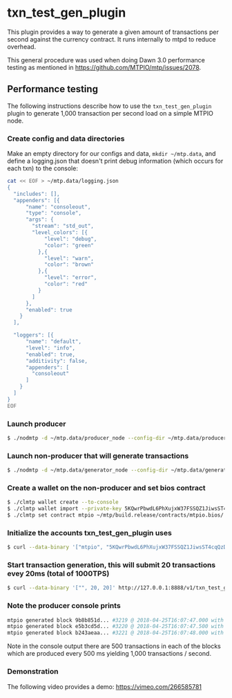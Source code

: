 # txn\_test\_gen\_plugin

This plugin provides a way to generate a given amount of transactions per second against the currency contract. It runs internally to mtpd to reduce overhead.

This general procedure was used when doing Dawn 3.0 performance testing as mentioned in https://github.com/MTPIO/mtp/issues/2078.

## Performance testing

The following instructions describe how to use the `txn_test_gen_plugin` plugin to generate 1,000 transaction per second load on a simple MTPIO node.

### Create config and data directories
Make an empty directory for our configs and data, `mkdir ~/mtp.data`, and define a logging.json that doesn't print debug information (which occurs for each txn) to the console:
```bash
cat << EOF > ~/mtp.data/logging.json
{
  "includes": [],
  "appenders": [{
      "name": "consoleout",
      "type": "console",
      "args": {
        "stream": "std_out",
        "level_colors": [{
            "level": "debug",
            "color": "green"
          },{
            "level": "warn",
            "color": "brown"
          },{
            "level": "error",
            "color": "red"
          }
        ]
      },
      "enabled": true
    }
  ],

  "loggers": [{
      "name": "default",
      "level": "info",
      "enabled": true,
      "additivity": false,
      "appenders": [
        "consoleout"
      ]
    }
  ]
}
EOF
```

### Launch producer
```bash
$ ./nodmtp -d ~/mtp.data/producer_node --config-dir ~/mtp.data/producer_node -l ~/mtp.data/logging.json --http-server-address "" -p mtpio -e
```

### Launch non-producer that will generate transactions
```bash
$ ./nodmtp -d ~/mtp.data/generator_node --config-dir ~/mtp.data/generator_node -l ~/mtp.data/logging.json --plugin mtpio::txn_test_gen_plugin --plugin mtpio::chain_api_plugin --p2p-peer-address localhost:9876 --p2p-listen-endpoint localhost:5555
```

### Create a wallet on the non-producer and set bios contract
```bash
$ ./clmtp wallet create --to-console
$ ./clmtp wallet import --private-key 5KQwrPbwdL6PhXujxW37FSSQZ1JiwsST4cqQzDeyXtP79zkvFD3
$ ./clmtp set contract mtpio ~/mtp/build.release/contracts/mtpio.bios/ 
```

### Initialize the accounts txn_test_gen_plugin uses
```bash
$ curl --data-binary '["mtpio", "5KQwrPbwdL6PhXujxW37FSSQZ1JiwsST4cqQzDeyXtP79zkvFD3"]' http://127.0.0.1:8888/v1/txn_test_gen/create_test_accounts
```

### Start transaction generation, this will submit 20 transactions evey 20ms (total of 1000TPS)
```bash
$ curl --data-binary '["", 20, 20]' http://127.0.0.1:8888/v1/txn_test_gen/start_generation
```

### Note the producer console prints
```bash
mtpio generated block 9b8b851d... #3219 @ 2018-04-25T16:07:47.000 with 500 trxs, lib: 3218
mtpio generated block e5b3cd5d... #3220 @ 2018-04-25T16:07:47.500 with 500 trxs, lib: 3219
mtpio generated block b243aeaa... #3221 @ 2018-04-25T16:07:48.000 with 500 trxs, lib: 3220
```

Note in the console output there are 500 transactions in each of the blocks which are produced every 500 ms yielding 1,000 transactions / second.

### Demonstration
The following video provides a demo: https://vimeo.com/266585781
